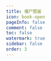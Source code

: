 ```yaml
---
title: 僵尸图鉴
icon: book-open
pageInfo: false
comment: false
toc: false
watermark: true
sidebar: false
order: 3
---
```


<script setup>
    import { createApp,provide } from 'vue';
    import Almanac from '@source/components/zombiesAlmanac/App.vue';
    provide("i18nLanguage",'en');
</script>

<Almanac />
